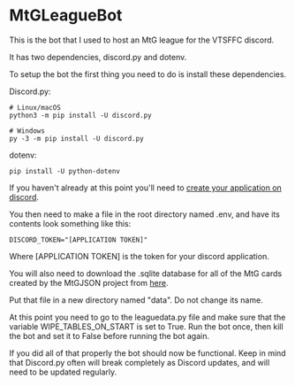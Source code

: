 # MtGLeagueBot

This is the bot that I used to host an MtG league for the VTSFFC discord.

It has two dependencies, discord.py and dotenv.

To setup the bot the first thing you need to do is install these dependencies.

Discord.py:

```
# Linux/macOS
python3 -m pip install -U discord.py

# Windows
py -3 -m pip install -U discord.py
```

dotenv:

```
pip install -U python-dotenv
```

If you haven't already at this point you'll need to [create your application on discord](https://discord.com/developers/docs/intro).

You then need to make a file in the root directory named .env, and have its contents look something like this:

```
DISCORD_TOKEN="[APPLICATION TOKEN]"
```

Where [APPLICATION TOKEN] is the token for your discord application.

You will also need to download the .sqlite database for all of the MtG cards created by the MtGJSON project from [here](https://mtgjson.com/api/v5/AllPrintings.sqlite).

Put that file in a new directory named "data". Do not change its name.

At this point you need to go to the leaguedata.py file and make sure that the variable WIPE_TABLES_ON_START is set to True. Run the bot once, then kill the bot and set it to False before running the bot again.

If you did all of that properly the bot should now be functional. Keep in mind that Discord.py often will break completely as Discord updates, and will need to be updated regularly.
